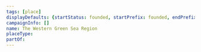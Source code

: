 ```yaml
---
tags: [place]
displayDefaults: {startStatus: founded, startPrefix: founded, endPrefix: destroyed, endStatus: destroyed}
campaignInfo: []
name: The Western Green Sea Region
placeType:
partOf:
---
```

